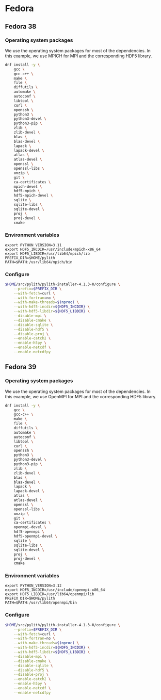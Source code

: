 # Fedora

## Fedora 38

### Operating system packages

We use the operating system packages for most of the dependencies. In
this example, we use MPICH for MPI and the corresponding HDF5 library.

```bash
dnf install -y \
    gcc \
    gcc-c++ \
    make \
    file \
    diffutils \
    automake \
    autoconf \
    libtool \
    curl \
    openssh \
    python3 \
    python3-devel \
    python3-pip \
    zlib \
    zlib-devel \
    blas \
    blas-devel \
    lapack \
    lapack-devel \
    atlas \
    atlas-devel \
    openssl \
    openssl-libs \
    unzip \
    git \
    ca-certificates \
    mpich-devel \
    hdf5-mpich \
    hdf5-mpich-devel \
    sqlite \
    sqlite-libs \
    sqlite-devel \
    proj \
    proj-devel \
    cmake
```

### Environment variables

```
export PYTHON_VERSION=3.11
export HDF5_INCDIR=/usr/include/mpich-x86_64
export HDF5_LIBDIR=/usr/lib64/mpich/lib
PREFIX_DIR=$HOME/pylith
PATH=$PATH:/usr/lib64/mpich/bin
```

### Configure

```bash
$HOME/src/pylith/pylith-installer-4.1.3-0/configure \
    --prefix=$PREFIX_DIR \
    --with-fetch=curl \
    --with-fortran=no \
    --with-make-threads=$(nproc) \
    --with-hdf5-incdir=${HDF5_INCDIR} \
    --with-hdf5-libdir=${HDF5_LIBDIR} \
    --disable-mpi \
    --disable-cmake \
    --disable-sqlite \
    --disable-hdf5 \
    --disable-proj \
    --enable-catch2 \
    --enable-h5py \
    --enable-netcdf \
    --enable-netcdfpy
```

## Fedora 39

### Operating system packages

We use the operating system packages for most of the dependencies. In
this example, we use OpenMPI for MPI and the corresponding HDF5 library.

```bash
dnf install -y \
    gcc \
    gcc-c++ \
    make \
    file \
    diffutils \
    automake \
    autoconf \
    libtool \
    curl \
    openssh \
    python3 \
    python3-devel \
    python3-pip \
    zlib \
    zlib-devel \
    blas \
    blas-devel \
    lapack \
    lapack-devel \
    atlas \
    atlas-devel \
    openssl \
    openssl-libs \
    unzip \
    git \
    ca-certificates \
    openmpi-devel \
    hdf5-openmpi \
    hdf5-openmpi-devel \
    sqlite \
    sqlite-libs \
    sqlite-devel \
    proj \
    proj-devel \
    cmake
```

### Environment variables

```
export PYTHON_VERSION=3.12
export HDF5_INCDIR=/usr/include/openmpi-x86_64
export HDF5_LIBDIR=/usr/lib64/openmpi/lib
PREFIX_DIR=$HOME/pylith
PATH=$PATH:/usr/lib64/openmpi/bin
```

### Configure

```bash
$HOME/src/pylith/pylith-installer-4.1.3-0/configure \
    --prefix=$PREFIX_DIR \
    --with-fetch=curl \
    --with-fortran=no \
    --with-make-threads=$(nproc) \
    --with-hdf5-incdir=${HDF5_INCDIR} \
    --with-hdf5-libdir=${HDF5_LIBDIR} \
    --disable-mpi \
    --disable-cmake \
    --disable-sqlite \
    --disable-hdf5 \
    --disable-proj \
    --enable-catch2 \
    --enable-h5py \
    --enable-netcdf \
    --enable-netcdfpy
```
